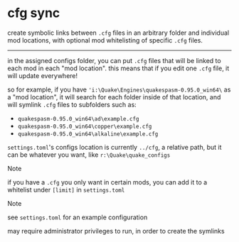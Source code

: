 # cfg sync

create symbolic links between `.cfg` files in an arbitrary folder and individual mod locations, with optional mod whitelisting of specific `.cfg` files.

---

in the assigned configs folder, you can put `.cfg` files that will be linked to each mod in each "mod location". this means that if you edit one `.cfg` file, it will update everywhere!

so for example, if you have `'i:\Quake\Engines\quakespasm-0.95.0_win64\` as a "mod location", it will search for each folder inside of that location, and will symlink `.cfg` files to subfolders such as:

- `quakespasm-0.95.0_win64\ad\example.cfg`
- `quakespasm-0.95.0_win64\copper\example.cfg`
- `quakespasm-0.95.0_win64\alkaline\example.cfg`

`settings.toml`'s configs location is currently `../cfg`, a relative path, but it can be whatever you want, like `r:\Quake\quake_configs`

> [!NOTE]
> if you have a `.cfg` you only want in certain mods, you can add it to a whitelist under `[limit]` in `settings.toml`

> [!NOTE]
> see `settings.toml` for an example configuration

may require administrator privileges to run, in order to create the symlinks
